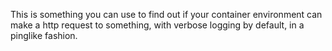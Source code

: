 This is something you can use to find out if your container environment can make a http request to something, with verbose logging by default, in a pinglike fashion.
